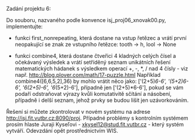 Zadání projektu 6:

Do souboru, nazvaného podle konvence isj_proj06_xnovak00.py, implementujte:

- funkci first_nonrepeating, která dostane na vstup řetězec a vrátí první neopakující se znak ze vstupního řetězce:
tooth -> h, lool -> None

- funkci combine4, která dostane čtveřici 4 kladných celých čísel a očekávaný výsledek a vrátí setříděný seznam  unikátních řešení matematických hádanek s výsledkem operací +, -, *, / nad 4 čísly - viz např. http://blog.plover.com/math/17-puzzle.html
Například combine4([6,6,5,2],36) by mohlo vrátit něco jako:
['(2+5)*6-6', '(5+2)*6-6', '6*(2+5)-6', '6*(5+2)-6'],
případně jen ['(2+5)*6-6'], pokud se vám podaří odstraňovat výrazy kvůli komutativitě sčítání a násobení,
případně i delší seznam, jehož prvky se budou lišit jen uzávorkováním.

Řešení si můžete zkontrolovat v novém systému na adrese http://isj.fit.vutbr.cz:8090/proj. Případné problémy s kontrolním systémem prosím hlaste Juraji Kyseľovi - xkysel12@stud.fit.vutbr.cz - který systém vytváří. Odevzdání opět prostřednictvím WIS.